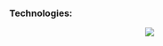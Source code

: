 ### Technologies:
<p align="center">
  <a href="https://skillicons.dev">
    <img src="https://skillicons.dev/icons?i=figma,apple,swift,react,nodejs,dotnet,python,javascript,typescript,azure,docker" />
  </a>
</p>








